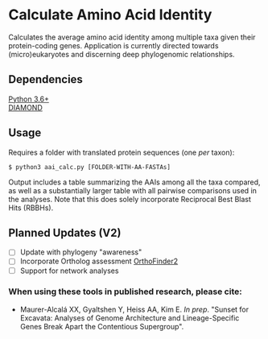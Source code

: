 # Calculate Amino Acid Identity
Calculates the average amino acid identity among multiple taxa given their protein-coding genes. Application is currently directed towards (micro)eukaryotes and discerning deep phylogenomic relationships.

## Dependencies
[Python 3.6+](https://www.python.org/downloads/)\
[DIAMOND](https://github.com/bbuchfink/diamond)

## Usage
Requires a folder with translated protein sequences (one *per* taxon):
```
$ python3 aai_calc.py [FOLDER-WITH-AA-FASTAs]
```
Output includes a table summarizing the AAIs among all the taxa compared, as well as a substantially larger table with all pairwise comparisons used in the analyses. Note that this does solely incorporate Reciprocal Best Blast Hits (RBBHs).


## Planned Updates (V2)
- [ ] Update with phylogeny "awareness"
- [ ] Incorporate Ortholog assessment [OrthoFinder2](https://github.com/davidemms/OrthoFinder)
- [ ] Support for network analyses

### When using these tools in published research, please cite:
- Maurer-Alcalá XX, Gyaltshen Y, Heiss AA, Kim E. *In prep*. \"Sunset for Excavata: Analyses of Genome Architecture and Lineage-Specific Genes Break Apart the Contentious Supergroup"\.
